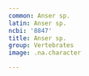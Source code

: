 ```yaml
---
common: Anser sp.
latin: Anser sp.
ncbi: '8847'
title: Anser sp.
group: Vertebrates
image: .na.character

---
```

